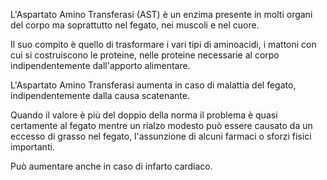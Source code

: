 L'Aspartato Amino Transferasi (AST) è un enzima presente in molti organi del corpo ma soprattutto nel fegato, nei muscoli e nel cuore. 

Il suo compito è quello di trasformare i vari tipi di aminoacidi, i mattoni con cui si costruiscono le proteine, nelle proteine necessarie al corpo indipendentemente dall'apporto alimentare.

L'Aspartato Amino Transferasi aumenta in caso di malattia del fegato, indipendentemente dalla causa scatenante. 

Quando il valore è più del doppio della norma il problema è quasi certamente al fegato mentre un rialzo modesto può essere causato da un eccesso di grasso nel fegato, l'assunzione di alcuni farmaci o sforzi fisici importanti. 

Può aumentare anche in caso di infarto cardiaco.